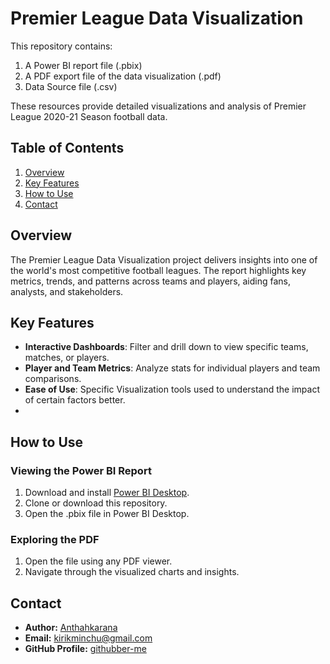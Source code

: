 # Premier League Data Visualization

This repository contains:

1. A Power BI report file (.pbix)
2. A PDF export file of the data visualization (.pdf)
3. Data Source file (.csv)

These resources provide detailed visualizations and analysis of Premier League 2020-21 Season football data.

## Table of Contents

1. [Overview](#overview)  
2. [Key Features](#key-features)  
3. [How to Use](#how-to-use)   
4. [Contact](#contact)  

## Overview

The Premier League Data Visualization project delivers insights into one of the world's most competitive football leagues. The report highlights key metrics, trends, and patterns across teams and players, aiding fans, analysts, and stakeholders.

## Key Features

- **Interactive Dashboards**: Filter and drill down to view specific teams, matches, or players.    
- **Player and Team Metrics**: Analyze stats for individual players and team comparisons.  
- **Ease of Use**: Specific Visualization tools used to understand the impact of certain factors better.
- 
## How to Use

### Viewing the Power BI Report

1. Download and install [Power BI Desktop](https://powerbi.microsoft.com/desktop/).  
2. Clone or download this repository.  
3. Open the .pbix file in Power BI Desktop.  

### Exploring the PDF

1. Open the file using any PDF viewer.  
2. Navigate through the visualized charts and insights.

## Contact

- **Author:** [Anthahkarana](https://linkedin.com/in/anthahkarana)  
- **Email:** kirikminchu@gmail.com 
- **GitHub Profile:** [githubber-me](https://github.com/githubber-me)

